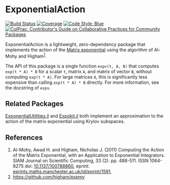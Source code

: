 # ExponentialAction

[![Build Status](https://github.com/sethaxen/ExponentialAction.jl/workflows/CI/badge.svg)](https://github.com/sethaxen/ExponentialAction.jl/actions)
[![Coverage](https://codecov.io/gh/sethaxen/ExponentialAction.jl/branch/master/graph/badge.svg)](https://codecov.io/gh/sethaxen/ExponentialAction.jl)
[![Code Style: Blue](https://img.shields.io/badge/code%20style-blue-4495d1.svg)](https://github.com/invenia/BlueStyle)
[![ColPrac: Contributor's Guide on Collaborative Practices for Community Packages](https://img.shields.io/badge/ColPrac-Contributor's%20Guide-blueviolet)](https://github.com/SciML/ColPrac)

ExponentialAction is a lightweight, zero-dependency package that implements the action of the [Matrix exponential](https://en.wikipedia.org/wiki/Matrix_exponential) using the algorithm of Al-Mohy and Higham<sup>[1](#references)</sup>.

The API of this package is a single function `expv(t, A, B)` that computes `exp(t * A) * B` for a scalar `t`, matrix `A`, and matrix of vector `B`, without computing `exp(t * A)`.
For large matrices `A`, this is significantly less expensive than calling `exp(t * A) * B` directly.
For more information, see the docstring of `expv`.

## Related Packages

[ExponentialUtilities.jl](https://github.com/SciML/ExponentialUtilities.jl) and [Expokit.jl](https://github.com/acroy/Expokit.jl) both implement an approximation to the action of the matrix exponential using Krylov subspaces.

## References

1. Al-Mohy, Awad H. and Higham, Nicholas J. (2011) Computing the Action of the Matrix Exponential, with an Application to Exponential Integrators. SIAM Journal on Scientific Computing, 33 (2). pp. 488-511. ISSN 1064-8275
   doi: [10.1137/100788860](https://doi.org/10.1137/100788860),
   eprint: [eprints.maths.manchester.ac.uk/id/eprint/1591](http://eprints.maths.manchester.ac.uk/id/eprint/1591),
2. https://github.com/higham/expmv
